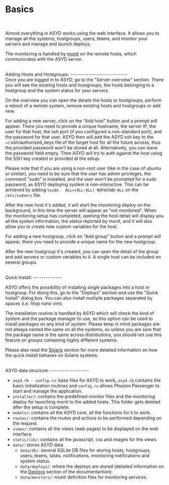Basics
======
<br/>

Almost everything in ASYD works using the web interface. It allows you to manage
all the systems, hostgroups, users, teams, and monitor your servers and manage and launch
deploys.

The monitoring is handled by [monit](http://mmonit.com/monit/) on the remote hosts,
which communicates with the ASYD server.

<br/>
Adding Hosts and Hostgroups:
----------------------------
<br/>
Once you are logged in to ASYD, go to the "Server overview" section. There you will
see the existing hosts and hostgroups, the hosts belonging to a hostgroup and the system
status for your servers.

On the overview you can open the details the hosts or hostgroups, perform a reboot of a
remote system, remove existing hosts and hostgroups or add new.

For adding a new server, click on the "Add host" button and a prompt will appear.
There you need to provide a unique hostname, the server IP, the user for that host,
the ssh port (if you configured a non-standard port), and the password for that user.
ASYD then will add the ASYD ssh key to the ~/.ssh/authorized_keys file of the target host
for all the future access, thus the provided password won't be stored at all. Alternatively,
you can leave the password field empty. Then ASYD will try to auth against the host using the
SSH key created or provided at the setup.

Please note that if you are using a non-root user (like in the case of ubuntu or similar),
you need to be sure that the user has admin privileges, the command "sudo" is installed,
and the user won't be prompted for a sudo password, as ASYD deploying system is non-interactive.
This can be achieved by adding `%sudo   ALL=(ALL:ALL) NOPASSWD:ALL` on the `/etc/sudoers` file.

After the new host it's added, it will start the monitoring deploy on the background, in this
time the server will appear as "not monitored". When the monitoring setup has completed,
opening the host detail will display you all the system information, the status reported by
monit, and it will also allow you to create new custom variables for the host.

For adding a new hostgroup, click on "Add group" button and a prompt will appear, there
you need to provide a unique name for the new hostgroup.

After the new hostgroup it's created, you can open the detail of the group and add servers
or custom variables to it. A single host can be included on several groups.

<br/>
Quick Install:
--------------
<br/>

ASYD offers the possibility of installing single packages into a host or hostgroup. For
doing this, go to the "Deploys" section and use the "Quick Install" dialog box. You can
also install multiple packages separated by spaces (i.e. htop nano vim).

The installation routine is handled by ASYD which will check the kind of system and the
package manager to use, so this option can be used to install packages on any kind of
system. Please keep in mind packages are not always named the same on all the systems,
so unless you are sure that the package name is the same across distributions, you should
not use this feature on groups containing highly different systems.

Please also read the [Solaris](solaris.md) section for more detailed information on how the quick install
behaves on Solaris systems.

<br/>
ASYD data structure:
-------------------
<br/>

  * `asyd.rb - config.ru`: base files for ASYD to work, `asyd.rb` contains the basic
  initialization routines and `config.ru` allows Phusion Passenger to start and manage
  the application.
  * `installer/`: contains the predefined monitor files and the monitoring deploy
  for launching monit to the added hosts. This folder gets deleted after the setup is complete.
  * `models/`: contains all the ASYD core, all the functions for it to work.
  * `routes/`: contains the routes and actions to be performed depending on the request.
  * `views/`: contains all the views (web pages) to be displayed on the web interface.
  * `static/lib/`: contains all the javascript, css and images for the views.
  * `data/`: stores ASYD data
    * `data/db/`: several SQLite DB files for storing hosts, hostgroups, users, teams,
    tasks, notifications, monitoring notifications and system status.
    * `data/deploys/`: where the deploys are stored (detailed information on the
    [Deploys](deploys.md) section of the documentantion).
    * `data/monitors/`: monit definition files for monitoring services.
